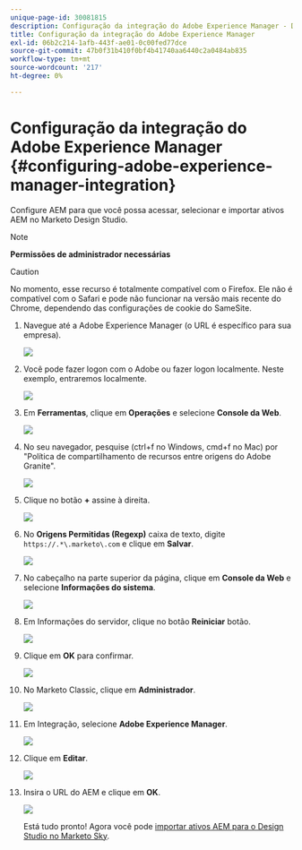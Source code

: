 ```yaml
---
unique-page-id: 30081815
description: Configuração da integração do Adobe Experience Manager - Documentos do Marketo - Documentação do produto
title: Configuração da integração do Adobe Experience Manager
exl-id: 06b2c214-1afb-443f-ae01-0c00fed77dce
source-git-commit: 47b0f31b410f0bf4b41740aa6440c2a0484ab835
workflow-type: tm+mt
source-wordcount: '217'
ht-degree: 0%

---
```


# Configuração da integração do Adobe Experience Manager {#configuring-adobe-experience-manager-integration}

Configure AEM para que você possa acessar, selecionar e importar ativos AEM no Marketo Design Studio.

>[!NOTE]
>
>**Permissões de administrador necessárias**

>[!CAUTION]
>
>No momento, esse recurso é totalmente compatível com o Firefox. Ele não é compatível com o Safari e pode não funcionar na versão mais recente do Chrome, dependendo das configurações de cookie do SameSite.

1. Navegue até a Adobe Experience Manager (o URL é específico para sua empresa).

   ![](assets/one.png)

1. Você pode fazer logon com o Adobe ou fazer logon localmente. Neste exemplo, entraremos localmente.

   ![](assets/two.png)

1. Em **Ferramentas**, clique em **Operações** e selecione **Console da Web**.

   ![](assets/2a.png)

1. No seu navegador, pesquise (ctrl+f no Windows, cmd+f no Mac) por &quot;Política de compartilhamento de recursos entre origens do Adobe Granite&quot;.

   ![](assets/three.png)

1. Clique no botão **+** assine à direita.

   ![](assets/four.png)

1. No **Origens Permitidas (Regexp)** caixa de texto, digite `https://.*\.marketo\.com` e clique em **Salvar**.

   ![](assets/five-psd.png)

1. No cabeçalho na parte superior da página, clique em **Console da Web** e selecione **Informações do sistema**.

   ![](assets/six.png)

1. Em Informações do servidor, clique no botão **Reiniciar** botão.

   ![](assets/seven.png)

1. Clique em **OK** para confirmar.

   ![](assets/eight.png)

1. No Marketo Classic, clique em **Administrador**.

   ![](assets/nine.png)

1. Em Integração, selecione **Adobe Experience Manager**.

   ![](assets/ten.png)

1. Clique em **Editar**.

   ![](assets/eleven.png)

1. Insira o URL do AEM e clique em **OK**.

   ![](assets/twelve.png)

   Está tudo pronto! Agora você pode [importar ativos AEM para o Design Studio no Marketo Sky](https://experienceleague.adobe.com/docs/marketo/sky/design-studio/importing-assets-with-adobe-experience-manager.html?lang=en#design-studio).

